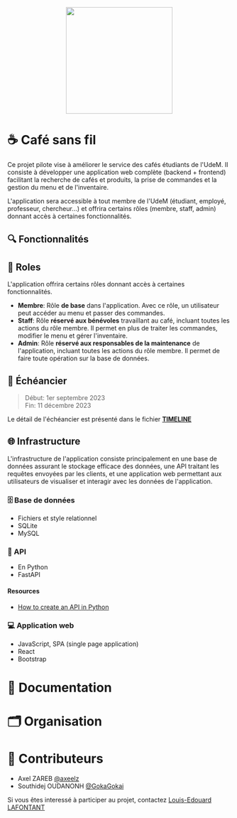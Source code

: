 <p align="center">
    <img src="https://cdn.discordapp.com/attachments/1150280747983319092/1150284369353781248/l5.png" height="240">
</p>

# ☕ Café sans fil

Ce projet pilote vise à améliorer le service des cafés étudiants de l'UdeM. Il consiste à développer une application web complète (backend + frontend) facilitant la recherche de cafés et produits, la prise de commandes et la gestion du menu et de l'inventaire.

L'application sera accessible à tout membre de l'UdeM (étudiant, employé, professeur, chercheur...) et offrira certains rôles (membre, staff, admin) donnant accès à certaines fonctionnalités.

## 🔍 Fonctionnalités

## 👥 Roles

L'application offrira certains rôles donnant accès à certaines fonctionnalités. 

- **Membre**: Rôle **de base** dans l'application. Avec ce rôle, un utilisateur peut accéder au menu et passer des commandes.  
- **Staff**: Rôle **réservé aux bénévoles** travaillant au café, incluant toutes les actions du rôle membre. Il permet en plus de traiter les commandes, modifier le menu et gérer l'inventaire.  
- **Admin**: Rôle **réservé aux responsables de la maintenance** de l'application, incluant toutes les actions du rôle membre. Il permet de faire toute opération sur la base de données.

## 📅 Échéancier

> Début: 1er septembre 2023  
> Fin: 11 décembre 2023

Le détail de l'échéancier est présenté dans le fichier [**TIMELINE**](TIMELINE.md)

## 🌐 Infrastructure

L'infrastructure de l'application consiste principalement en une base de données assurant le stockage efficace des données, une API traitant les requêtes envoyées par les clients, et une application web permettant aux utilisateurs de visualiser et interagir avec les données de l'application.

### 🗄️ Base de données

<!-- Le système de base de données envisagées doit être robuste et simple. -->

- Fichiers et style relationnel  
- SQLite
- MySQL

### 🔗 API

- En Python  
- FastAPI

#### Resources

- [How to create an API in Python](https://anderfernandez.com/en/blog/how-to-create-api-python/)

### 💻 Application web

- JavaScript, SPA (single page application)  
- React
- Bootstrap

# 📘 Documentation 

# 🗂️ Organisation 

<!-- Les dossiers du répertoire sont organisés comme suit: -->

# 🌟 Contributeurs 

- Axel ZAREB [@axeelz](https://github.com/axeelz)
- Southidej OUDANONH [@GokaGokai](https://github.com/GokaGokai)

Si vous êtes interessé à participer au projet, contactez [Louis-Edouard LAFONTANT](mailto:louis.edouard.lafontant@umontreal.ca)
